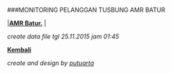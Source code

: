 ###MONITORING PELANGGAN TUSBUNG AMR BATUR

|**[AMR Batur.](https://github.com/areabatur/3mm.3atur/blob/master/files/btr.amr.112015.xlsx  )** | 

_create data file tgl 25.11.2015 jam 01:45_


**[Kembali](http://areabatur.github.io/3mm.3atur/)**

_create and design by [putuarta](mailto:putuarta@gmail.com)_
